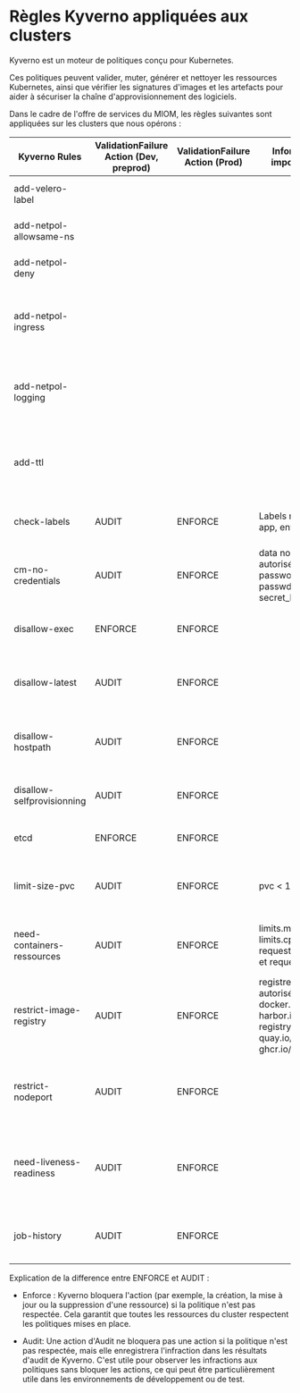 # Règles Kyverno appliquées aux clusters

Kyverno est un moteur de politiques conçu pour Kubernetes.

Ces politiques peuvent valider, muter, générer et nettoyer les ressources Kubernetes, ainsi que vérifier les signatures d'images et les artefacts pour aider à sécuriser la chaîne d'approvisionnement des logiciels.

Dans le cadre de l'offre de services du MIOM, les règles suivantes sont appliquées sur les clusters que nous opérons :

| Kyverno Rules              | ValidationFailure Action (Dev, preprod) | ValidationFailure Action (Prod) | Information importantes                                                                         | Severité         | Type                      | description                                                                                                                                                 |
| -------------------------- | --------------------------------------- | ------------------------------- | ----------------------------------------------------------------------------------------------- | ------------------------- | -------- |------------------------------------------------------------------------------------------------------------------------------------------------------------------ |
| add-velero-label           |                                         |                                 |                                                                                                 |low | Backup                    | Ajoute une étiquette sur le namespace pour être sauvegardé par Velero                                                                                                            |
| add-netpol-allowsame-ns    |                                         |                                 |                                                                                                 | low | Multi-Tenancy, NetworkPolicy                  | Autorise le pod à communiquer dans le même namespace                                                                                                                             |
| add-netpol-deny            |                                         |                                 |                                                                                                 | low | Multi-Tenancy, NetworkPolicy                  | Refuse toute communication entrante vers les pods dans un namespace                                                                                                              |
| add-netpol-ingress         |                                         |                                 |                                                                                                 | low | Multi-Tenancy, NetworkPolicy                  | Autorise la communication entrante depuis le namespace openshift-ingress vers tous les pods dans un nouveau namespace créé                                                       |
| add-netpol-logging         |                                         |                                 |                                                                                                 | low | Multi-Tenancy, NetworkPolicy                  | Autorise la communication entrante depuis le namespace openshift-logging vers tous les pods dans un nouveau namespace créé                                                       |
| add-ttl                    |                                         |                                 |                                                                                                 | medium | Best Practices            | Ajoute un time to live (TTL) aux JOB dans le cluster, ce qui les conduit à être automatiquement nettoyés après une certaine période de temps                                     |
| check-labels               | AUDIT                                   | ENFORCE                         | Labels requis : app, env, tier                                                                  | low | Best Practices            | Cette règle garantit que toutes les ressources ont les étiquettes nécessaires appliquées aux pod                                                                                 |
| cm-no-credentials          | AUDIT                                   | ENFORCE                         | data non autorisée : password, passwd, secret_key                                               | medium | Pod Security Standards (Baseline) | Empêche le stockage des informations d'identification dans les ConfigMaps, ce qui est une mauvaise pratique d'un point de vue sécurité                                           |
| disallow-exec              | ENFORCE                                 | ENFORCE                         |                                                                                                 | high | Pod Security Standards (Baseline)                  | Empêche l'utilisation de la commande "exec" sur le namespace openshift-etcd pour des raisons de sécurité                                                                         |
| disallow-latest            | AUDIT                                   | ENFORCE                         |                                                                                                 | medium | Pod Security Standards (Baseline)            | Les Pods n'utilisent pas la balise 'latest' pour leurs images, encourageant l'utilisation de balises versionnées spécifiques                                                     |
| disallow-hostpath          | AUDIT                                   | ENFORCE                         |                                                                                                 | high | Pod Security Standards (Baseline)                  | Empêche l'utilisation des volumes hostPath, qui peuvent être un risque de sécurité s'ils ne sont pas correctement contrôlés                                                      |
| disallow-selfprovisionning | AUDIT                                   | ENFORCE                         |                                                                                                 | high | Pod Security Standards (Baseline)                  | Empêche la liaison au rôle de self-provisionners pour un contrôle strict de la création de projet OpenShift                                                                      |
| etcd                       | ENFORCE                                 | ENFORCE                         |                                                                                                 | high | Pod Security Standards (Baseline)                  | Assure que le chiffrement est activé pour etcd dans les clusters OpenShift                                                                                                       |
| limit-size-pvc             | AUDIT                                   | ENFORCE                         | pvc < 1Ti                                                                                       | low | Best Practices            | Limite la taille des revendications de volume persistant (PVC) pour éviter l'utilisation excessive des ressources de stockage                                                    |
| need-containers-ressources | AUDIT                                   | ENFORCE                         | limits.memory, limits.cpu, request.memory et request.cpu                                        | medium | Best Practices            | Assure que les demandes de ressources et les limites sont définies pour tous les Pods, pour assurer une utilisation équitable des ressources                                     |
| restrict-image-registry    | AUDIT                                   | ENFORCE                         | registres autorisés : docker.io/, harbor.io/, registry.redhat.io/, quay.io/, bitnami/, ghcr.io/ | medium | Pod Security Standards (Baseline)                  | Restreint les registres d'images à partir desquels les conteneurs peuvent tirer des images, comme mesure de sécurité pour assurer l'utilisation d'images de confiance uniquement |
| restrict-nodeport          | AUDIT                                   | ENFORCE                         |                                                                                                 | medium | Pod Security Standards (Baseline)                  | Restreint l'utilisation des services NodePort, qui peuvent exposer des services à l'extérieur du cluster et représenter un risque de sécurité potentiel                          | <<>> |
| need-liveness-readiness    | AUDIT                                   | ENFORCE                         |                                                                                                 | medium | Best Practices            | Assure que tous les conteneurs ont l'une des trois sondes (Liveness, Readiness ou Startup), pour s'assurer qu'ils signalent correctement leur statut à Openshift                 |
| job-history                | AUDIT                                   | ENFORCE                         |                                                                                                 | low | Best Practices            | Cronjob: ajoute les propriétés `successfulJobsHistoryLimit: 5` et `failedJobsHistoryLimit: 5`                                                                                    |

Explication de la difference entre ENFORCE et AUDIT : 
- Enforce : Kyverno bloquera l'action (par exemple, la création, la mise à jour ou la suppression d'une ressource) si la politique n'est pas respectée. Cela garantit que toutes les ressources du cluster respectent les politiques mises en place.

- Audit: Une action d'Audit ne bloquera pas une action si la politique n'est pas respectée, mais elle enregistrera l'infraction dans les résultats d'audit de Kyverno. C'est utile pour observer les infractions aux politiques sans bloquer les actions, ce qui peut être particulièrement utile dans les environnements de développement ou de test.
